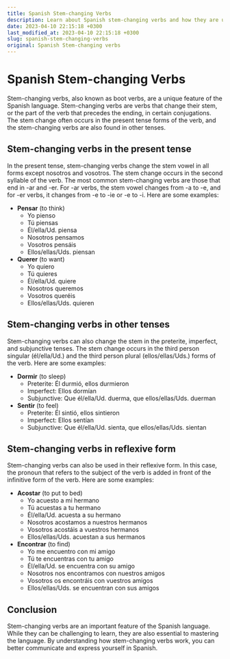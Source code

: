 ```yaml
---
title: Spanish Stem-changing Verbs
description: Learn about Spanish stem-changing verbs and how they are used in the Spanish language.
date: 2023-04-10 22:15:18 +0300
last_modified_at: 2023-04-10 22:15:18 +0300
slug: spanish-stem-changing-verbs
original: Spanish Stem-changing verbs
---
```

# Spanish Stem-changing Verbs

Stem-changing verbs, also known as boot verbs, are a unique feature of the Spanish language. Stem-changing verbs are verbs that change their stem, or the part of the verb that precedes the ending, in certain conjugations. The stem change often occurs in the present tense forms of the verb, and the stem-changing verbs are also found in other tenses.

## Stem-changing verbs in the present tense

In the present tense, stem-changing verbs change the stem vowel in all forms except nosotros and vosotros. The stem change occurs in the second syllable of the verb. The most common stem-changing verbs are those that end in -ar and -er. For -ar verbs, the stem vowel changes from -a to -e, and for -er verbs, it changes from -e to -ie or -e to -i. Here are some examples:

- **Pensar** (to think)
  - Yo pienso
  - Tú piensas
  - Él/ella/Ud. piensa
  - Nosotros pensamos
  - Vosotros pensáis
  - Ellos/ellas/Uds. piensan
- **Querer** (to want)
  - Yo quiero
  - Tú quieres
  - Él/ella/Ud. quiere
  - Nosotros queremos
  - Vosotros queréis
  - Ellos/ellas/Uds. quieren

## Stem-changing verbs in other tenses

Stem-changing verbs can also change the stem in the preterite, imperfect, and subjunctive tenses. The stem change occurs in the third person singular (él/ella/Ud.) and the third person plural (ellos/ellas/Uds.) forms of the verb. Here are some examples:

- **Dormir** (to sleep)
  - Preterite: Él durmió, ellos durmieron
  - Imperfect: Ellos dormían
  - Subjunctive: Que él/ella/Ud. duerma, que ellos/ellas/Uds. duerman
- **Sentir** (to feel)
  - Preterite: Él sintió, ellos sintieron
  - Imperfect: Ellos sentían
  - Subjunctive: Que él/ella/Ud. sienta, que ellos/ellas/Uds. sientan

## Stem-changing verbs in reflexive form

Stem-changing verbs can also be used in their reflexive form. In this case, the pronoun that refers to the subject of the verb is added in front of the infinitive form of the verb. Here are some examples:

- **Acostar** (to put to bed)
  - Yo acuesto a mi hermano
  - Tú acuestas a tu hermano
  - Él/ella/Ud. acuesta a su hermano
  - Nosotros acostamos a nuestros hermanos
  - Vosotros acostáis a vuestros hermanos
  - Ellos/ellas/Uds. acuestan a sus hermanos
- **Encontrar** (to find)
  - Yo me encuentro con mi amigo
  - Tú te encuentras con tu amigo
  - Él/ella/Ud. se encuentra con su amigo
  - Nosotros nos encontramos con nuestros amigos
  - Vosotros os encontráis con vuestros amigos
  - Ellos/ellas/Uds. se encuentran con sus amigos

## Conclusion

Stem-changing verbs are an important feature of the Spanish language. While they can be challenging to learn, they are also essential to mastering the language. By understanding how stem-changing verbs work, you can better communicate and express yourself in Spanish.